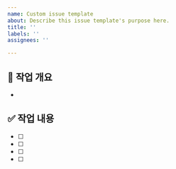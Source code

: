 ```yaml
---
name: Custom issue template
about: Describe this issue template's purpose here.
title: ''
labels: ''
assignees: ''

---
```


## 📝 작업 개요
- 

## ✅ 작업 내용
- [ ]
- [ ]
- [ ]
- [ ]
